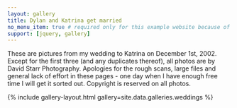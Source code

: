 ```yaml
---
layout: gallery
title: Dylan and Katrina get married
no_menu_item: true # required only for this example website because of menu construction
support: [jquery, gallery]
---
```


These are pictures from my wedding to Katrina on December 1st, 2002. Except for the first three (and any duplicates thereof), all photos are by David Starr Photography. Apologies for the rough scans, large files and general lack of effort in these pages - one day when I have enough free time I will get it sorted out. Copyright is reserved on all photos.

{% include gallery-layout.html gallery=site.data.galleries.weddings %}
